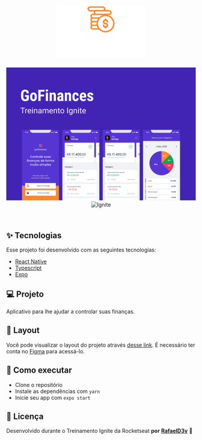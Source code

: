 <h1 align="center">
  <img alt="GoFinances" title="GoFinances" src="./assets/icon.svg" />
</h1>

<p align="center">
  <img alt="License" src="./assets/capa.svg">

 <img src="https://img.shields.io/static/v1?label=Ignite&message=ReactNative&color=32B768&labelColor=000000" alt="Ignite" />
</p>

<br>

## ✨ Tecnologias

Esse projeto foi desenvolvido com as seguintes tecnologias:

- [React Native](https://reactnative.dev/)
- [Typescript](https://www.typescriptlang.org/)
- [Expo](https://expo.io/)

## 💻 Projeto

Aplicativo para lhe ajudar a controlar suas finanças.

## 🔖 Layout

Você pode visualizar o layout do projeto através [desse link](https://www.figma.com/file/VkNLPvi04gxReXEVTi5PPJ/GoFinances-Ignite?node-id=0%3A1). É necessário ter conta no [Figma](http://figma.com/) para acessá-lo.

## 🚀 Como executar

- Clone o repositório
- Instale as dependências com `yarn`
- Inicie seu app com `expo start`

## 📄 Licença

Desenvolvido durante o Treinamento Ignite da Rocketseat **por** [**RafaelD3v**](https://www.linkedin.com/in/rafaeld3v/) 🤖
